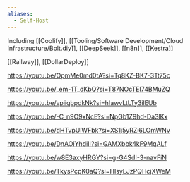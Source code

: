 ```yaml
---
aliases:
  - Self-Host
---
```

Including [[Coolify]], [[Tooling/Software Development/Cloud Infrastructure/Bolt.diy]], [[DeepSeek]], [[n8n]], [[Kestra]]

[[Railway]], [[DollarDeploy]]


https://youtu.be/OpmMe0md0tA?si=Tq8KZ-BK7-3Tt75c

https://youtu.be/_em-1T_dKbQ?si=T87NOcTEI74BMuZQ

https://youtu.be/vpiiqbpdkNk?si=hIawvLtLTy3ilEUb

https://youtu.be/-C_n9O9xNcE?si=NpGb1Z9hd-Da3lKx

https://youtu.be/dHTvpUlWFbk?si=XS1j5yRZi6LOmWNv

https://youtu.be/DnAOiYhdiII?si=GAMXbbk4kF9MqALf

https://youtu.be/w8E3axyHRGY?si=g-G4SdI-3-navFiN

https://youtu.be/TkysPcpK0aQ?si=HIsyLJzPQHcjXWeM